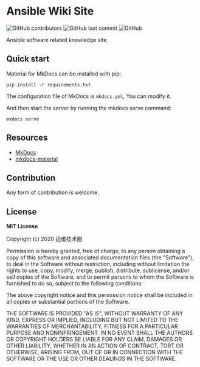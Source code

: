 # Ansible Wiki Site

![GitHub contributors](https://img.shields.io/github/contributors/leops-china/ansible-wiki)
![GitHub last commit](https://img.shields.io/github/last-commit/leops-china/ansible-wiki)
![GitHub](https://img.shields.io/github/license/leops-china/ansible-wiki)

Ansible software related knowledge site.


## Quick start

Material for MkDocs can be installed with pip:

```
pip install -r requirements.txt
```

The configuration file of MkDocs is `mkdocs.yml`, You can modify it.

And then start the server by running the mkdocs serve command:

```
mkdocs serve
```



## Resources

- [MkDocs](https://www.mkdocs.org/)
- [mkdocs-material](https://squidfunk.github.io/mkdocs-material/)

## Contribution

Any form of contribution is welcome.

## License

**MIT License**

Copyright (c) 2020 运维技术圈

Permission is hereby granted, free of charge, to any person obtaining a copy
of this software and associated documentation files (the "Software"), to deal
in the Software without restriction, including without limitation the rights
to use, copy, modify, merge, publish, distribute, sublicense, and/or sell
copies of the Software, and to permit persons to whom the Software is
furnished to do so, subject to the following conditions:

The above copyright notice and this permission notice shall be included in all
copies or substantial portions of the Software.

THE SOFTWARE IS PROVIDED "AS IS", WITHOUT WARRANTY OF ANY KIND, EXPRESS OR
IMPLIED, INCLUDING BUT NOT LIMITED TO THE WARRANTIES OF MERCHANTABILITY,
FITNESS FOR A PARTICULAR PURPOSE AND NONINFRINGEMENT. IN NO EVENT SHALL THE
AUTHORS OR COPYRIGHT HOLDERS BE LIABLE FOR ANY CLAIM, DAMAGES OR OTHER
LIABILITY, WHETHER IN AN ACTION OF CONTRACT, TORT OR OTHERWISE, ARISING FROM,
OUT OF OR IN CONNECTION WITH THE SOFTWARE OR THE USE OR OTHER DEALINGS IN THE
SOFTWARE.